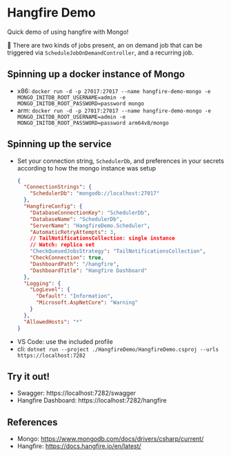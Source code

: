 # Hangfire Demo

Quick demo of using hangfire with Mongo!

📝 There are two kinds of jobs present, an on demand job that can be triggered via `ScheduleJobOnDemandController`, and a recurring job.

## Spinning up a docker instance of Mongo

- x86: `docker run -d -p 27017:27017 --name hangfire-demo-mongo -e MONGO_INITDB_ROOT_USERNAME=admin -e MONGO_INITDB_ROOT_PASSWORD=password mongo`
- arm: `docker run -d -p 27017:27017 --name hangfire-demo-mongo -e MONGO_INITDB_ROOT_USERNAME=admin -e MONGO_INITDB_ROOT_PASSWORD=password arm64v8/mongo`

## Spinning up the service

- Set your connection string, `SchedulerDb`, and preferences in your secrets according to how the mongo instance was setup
  ```json
  {
    "ConnectionStrings": {
      "SchedulerDb": "mongodb://localhost:27017"
    },
    "HangfireConfig": {
      "DatabaseConnectionKey": "SchedulerDb",
      "DatabaseName": "SchedulerDb",
      "ServerName": "HangfireDemo.Scheduler",
      "AutomaticRetryAttempts": 3,
      // TailNotificationsCollection: single instance
      // Watch: replica set
      "CheckQueuedJobsStrategy": "TailNotificationsCollection",
      "CheckConnection": true,
      "DashboardPath": "/hangfire",
      "DashboardTitle": "Hangfire Dashboard"
    },
    "Logging": {
      "LogLevel": {
        "Default": "Information",
        "Microsoft.AspNetCore": "Warning"
      }
    },
    "AllowedHosts": "*"
  }
  ```
- VS Code: use the included profile
- cli: `dotnet run --project ./HangfireDemo/HangfireDemo.csproj --urls https://localhost:7282`

## Try it out!

- Swagger: https://localhost:7282/swagger
- Hangfire Dashboard: https://localhost:7282/hangfire

## References

- Mongo: https://www.mongodb.com/docs/drivers/csharp/current/
- Hangfire: https://docs.hangfire.io/en/latest/
